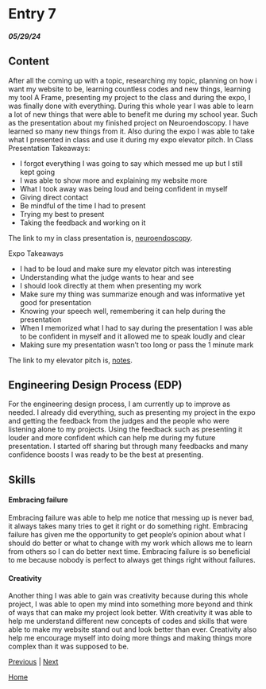 # Entry 7
##### 05/29/24

## Content
After all the coming up with a topic, researching my topic, planning on how i want my website to be, learning countless codes and new things, learning my tool A Frame, presenting my project to the class and during the expo, I was finally done with everything. During this whole year I was able to learn a lot of new things that were able to benefit me during my school year. Such as the presentation about my finished project on Neuroendoscopy. I have learned so many new things from it. Also during the expo I was able to take what I presented in class and use it during my expo elevator pitch. 
In Class Presentation Takeaways: 
* I forgot everything I was going to say which messed me up but I still kept going
* I was able to show more and explaining my website more
* What I took away was being loud and being confident in myself
* Giving direct contact
* Be mindful of the time I had to present
* Trying my best to present
* Taking the feedback and working on it

The link to my in class presentation is, [neuroendoscopy](https://docs.google.com/presentation/d/1nhR61BbRQ-zceMzDkzPRqm8PU9MnOT3k_QOU-IT9Bkk/edit?usp=sharing).

Expo Takeaways
* I had to be loud and make sure my elevator pitch was interesting
* Understanding what the judge wants to hear and see
* I should look directly at them when presenting my work
* Make sure my thing was summarize enough and was informative yet good for presentation
* Knowing your speech well, remembering it can help during the presentation
* When I memorized what I had to say during the presentation I was able to be confident in myself and it allowed me to speak loudly and clear
* Making sure my presentation wasn’t too long or pass the 1 minute mark

The link to my elevator pitch is, [notes](https://docs.google.com/document/d/18jHsO8uyyc5nL3GxquYI8DvU3GqsISQoOeB4EEWIK-E/edit?usp=sharing).

## Engineering Design Process (EDP)
For the engineering design process, I am currently up to improve as needed. I already did everything, such as presenting my project in the expo and getting the feedback from the judges and the people who were listening alone to my projects. Using the feedback such as presenting it louder and more confident which can help me during my future presentation. I started off sharing but through many feedbacks and many confidence boosts I was ready to be the best at presenting.

## Skills 

#### Embracing failure
Embracing failure was able to help me notice that messing up is never bad, it always takes many tries to get it right or do something right. Embracing failure has given me the opportunity to get people’s opinion about what I should do better or what to change with my work which allows me to learn from others so I can do better next time. Embracing failure is so beneficial to me because nobody is perfect to always get things right without failures.

#### Creativity
Another thing I was able to gain was creativity because during this whole project, I was able to open my mind into something more beyond and think of ways that can make my project look better. With creativity it was able to help me understand different new concepts of codes and skills that were able to make my website stand out and look better than ever. Creativity also help me encourage myself into doing more things and making things more complex than it was supposed to be.

[Previous](entry06.md) | [Next](entry08.md)

[Home](../README.md)
